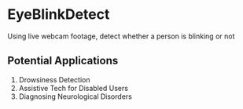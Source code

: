 # EyeBlinkDetect
Using live webcam footage, detect whether a person is blinking or not
## Potential Applications
1) Drowsiness Detection
2) Assistive Tech for Disabled Users
3) Diagnosing Neurological Disorders
